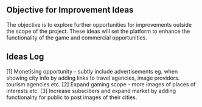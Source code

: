 ## Objective for Improvement Ideas
The objective is to explore further opportunities for improvements outside the scope of the project. These ideas will set the platform to enhance the functionality of the game and commercial opportunities.

## Ideas Log
[1] Monetising opportunity - subtly include advertisements eg. when showing city info by adding links to travel agencies, image providers. tourism agencies etc.
[2] Expand gaming scope - more images of places of interests etc.
[3] Increase subscibers and expand market by adding functionality for public to post images of their cities. 